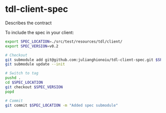 # tdl-client-spec
Describes the contract

To include the spec in your client:

```bash
export SPEC_LOCATION=./src/test/resources/tdl/client/
export SPEC_VERSION=v0.2

# Checkout
git submodule add git@github.com:julianghionoiu/tdl-client-spec.git $SPEC_LOCATION
git submodule update --init

# Switch to tag
pushd . 
cd $SPEC_LOCATION
git checkout $SPEC_VERSION
popd

# Commit
git commit $SPEC_LOCATION -m "Added spec submodule"
```